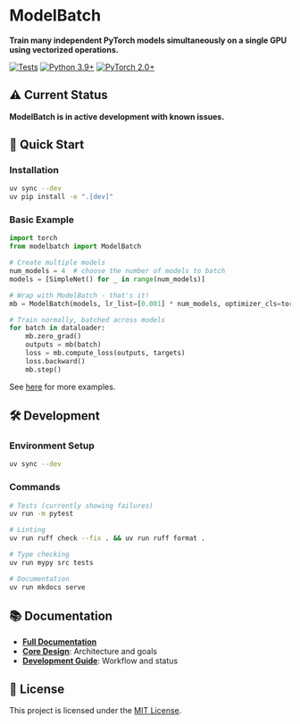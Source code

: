 # ModelBatch

**Train many independent PyTorch models simultaneously on a single GPU using vectorized operations.**

[![Tests](https://github.com/your-username/ModelBatch/workflows/tests/badge.svg)](https://github.com/your-username/ModelBatch/actions)
[![Python 3.9+](https://img.shields.io/badge/python-3.9+-blue.svg)](https://www.python.org/downloads/)
[![PyTorch 2.0+](https://img.shields.io/badge/PyTorch-2.0+-orange.svg)](https://pytorch.org/)

## ⚠️ Current Status

**ModelBatch is in active development with known issues.**

## 🚀 Quick Start

### Installation

```bash
uv sync --dev
uv pip install -e ".[dev]"
```

### Basic Example

```python
import torch
from modelbatch import ModelBatch

# Create multiple models
num_models = 4  # choose the number of models to batch
models = [SimpleNet() for _ in range(num_models)]

# Wrap with ModelBatch - that's it!
mb = ModelBatch(models, lr_list=[0.001] * num_models, optimizer_cls=torch.optim.Adam)

# Train normally, batched across models
for batch in dataloader:
    mb.zero_grad()
    outputs = mb(batch)
    loss = mb.compute_loss(outputs, targets)  
    loss.backward()
    mb.step()
```

See [here](examples) for more examples.

## 🛠️ Development

### Environment Setup

```bash
uv sync --dev
```

### Commands

```bash
# Tests (currently showing failures)
uv run -m pytest

# Linting  
uv run ruff check --fix . && uv run ruff format .

# Type checking
uv run mypy src tests

# Documentation
uv run mkdocs serve
```

## 📚 Documentation

- **[Full Documentation](https://rock-z.github.io/ModelBatch/)**
- **[Core Design](docs/design.md)**: Architecture and goals
- **[Development Guide](AGENTS.md)**: Workflow and status

## 📄 License

This project is licensed under the [MIT License](LICENSE).
